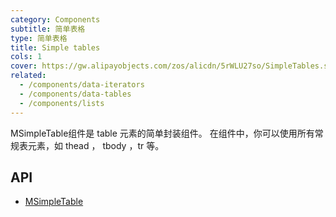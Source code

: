```yaml
---
category: Components
subtitle: 简单表格
type: 简单表格
title: Simple tables
cols: 1
cover: https://gw.alipayobjects.com/zos/alicdn/5rWLU27so/SimpleTables.svg
related:
  - /components/data-iterators
  - /components/data-tables
  - /components/lists
---
```


MSimpleTable组件是 table 元素的简单封装组件。 在组件中，你可以使用所有常规表元素，如 thead ， tbody ，tr 等。

## API

- [MSimpleTable](/api/MSimpleTable)